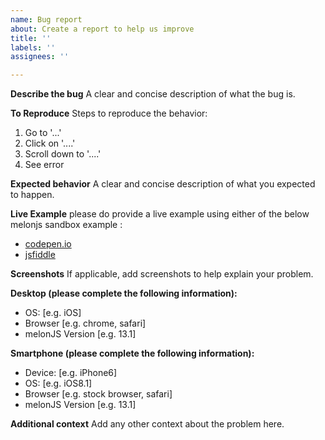 ```yaml
---
name: Bug report
about: Create a report to help us improve
title: ''
labels: ''
assignees: ''

---
```


**Describe the bug**
A clear and concise description of what the bug is.

**To Reproduce**
Steps to reproduce the behavior:
1. Go to '...'
2. Click on '....'
3. Scroll down to '....'
4. See error

**Expected behavior**
A clear and concise description of what you expected to happen.

**Live Example**
please do provide a live example using either of the below melonjs sandbox example :
* [codepen.io](https://codepen.io/obiot/pen/zYWeOjj)
* [jsfiddle](https://jsfiddle.net/obiot/4o9f02tc/6/)

**Screenshots**
If applicable, add screenshots to help explain your problem.

**Desktop (please complete the following information):**
 - OS: [e.g. iOS]
 - Browser [e.g. chrome, safari]
 - melonJS Version [e.g. 13.1]

**Smartphone (please complete the following information):**
 - Device: [e.g. iPhone6]
 - OS: [e.g. iOS8.1]
 - Browser [e.g. stock browser, safari]
 - melonJS Version [e.g. 13.1]

**Additional context**
Add any other context about the problem here.
